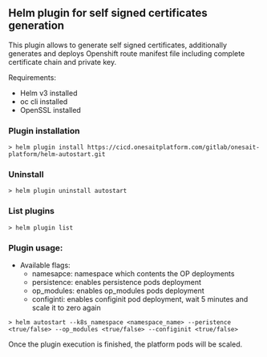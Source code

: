 ## Helm plugin for self signed certificates generation

This plugin allows to generate self signed certificates, additionally generates and deploys Openshift route manifest file including complete certificate chain and private key.

Requirements:

- Helm v3 installed
- oc cli installed
- OpenSSL installed

### Plugin installation

```
> helm plugin install https://cicd.onesaitplatform.com/gitlab/onesait-platform/helm-autostart.git
```

### Uninstall

```
> helm plugin uninstall autostart
```

### List plugins

```
> helm plugin list
```

### Plugin usage:

- Available flags:
  - namesapce: namespace which contents the OP deployments
  - persistence: enables persistence pods deployment
  - op_modules: enables op_modules pods deployment
  - configinti: enables configinit pod deployment, wait 5 minutes and scale it to zero again

```
> helm autostart --k8s_namespace <namespace_name> --peristence <true/false> --op_modules <true/false> --configinit <true/false>
```

Once the plugin execution is finished, the platform pods will be scaled.


